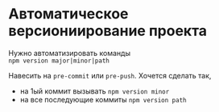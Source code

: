 # Автоматическое версиониирование проекта

Нужно автоматизировать команды  
`npm version major|minor|path`

Навесить на `pre-commit` или `pre-push`. Хочется сделать так,  
- на 1ый коммит вызывать `npm version minor`
- на все последующие коммиты `npm version path`
